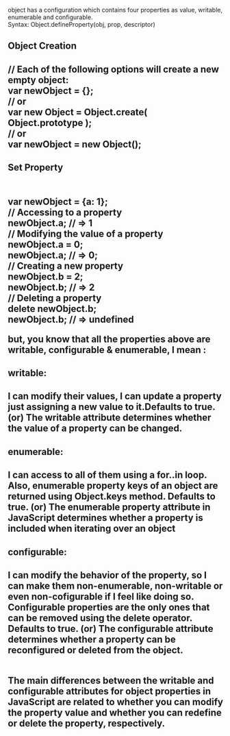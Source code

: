 object has a configuration which contains four properties as value, writable, enumerable and configurable. <br>
Syntax: Object.defineProperty(obj, prop, descriptor)


<h2>Object Creation<h2>  
// Each of the following options will create a new empty object:<br>  
var newObject = {};<br>
// or<br>
var new Object = Object.create( Object.prototype );<br>
// or<br>
var newObject = new Object();  <br>
  
<h2>Set Property<h2>  <br>
var newObject = {a: 1};  <br>
// Accessing to a property <br> 
newObject.a; // => 1  <br>
// Modifying the value of a property  <br>
newObject.a = 0;  <br>
newObject.a; // => 0;  <br>
// Creating a new property  <br>
newObject.b = 2;  <br>
newObject.b; // => 2  <br>
// Deleting a property   <br> 
delete newObject.b;  <br>
newObject.b; // => undefined  <br>

  
but, you know that all the properties above are writable, configurable & enumerable, I mean : <br> 

<h2>writable:<h2> 
I can modify their values, I can update a property just assigning a new value to it.Defaults to true. (or)  The writable attribute determines whether the value of a property can be changed.
<h2>enumerable:<h2> 
I can access to all of them using a for..in loop. Also, enumerable property keys of an object are returned using Object.keys method. Defaults to true. (or)  The enumerable property attribute in JavaScript determines whether a property is included when iterating over an object
<h2>configurable:<h2> 
I can modify the behavior of the property, so I can make them non-enumerable, non-writable or even non-cofigurable if I feel like doing so. Configurable properties are the only ones that can be removed using the delete operator. Defaults to true.  (or)  The configurable attribute determines whether a property can be reconfigured or deleted from the object. <br><br>

The main differences between the writable and configurable attributes for object properties in JavaScript are related to whether you can modify the property value and whether you can redefine or delete the property, respectively.
